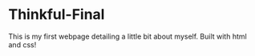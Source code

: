 # Thinkful-Final
This is my first webpage detailing a little bit about myself. Built with html and css!
